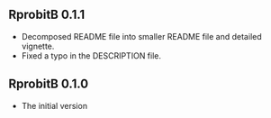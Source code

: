 ## RprobitB 0.1.1
* Decomposed README file into smaller README file and detailed vignette.
* Fixed a typo in the DESCRIPTION file.

## RprobitB 0.1.0
* The initial version
